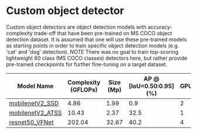 # Custom object detector

Custom object detectors are object detection models with accuracy-complexity trade-off that have been pre-trained on MS COCO object detection dataset.
It is assumed that one will use these pre-trained models as starting points in order to train specific object detection models (e.g. 'cat' and 'dog' detection).
*NOTE* There was no goal to train top-scoring lightweight 80 class (MS COCO classes) detectors here,
but rather provide pre-trained checkpoints for further fine-tuning on a target dataset.

| Model Name | Complexity (GFLOPs) | Size (Mp) | AP @ [IoU=0.50:0.95] (%) | GPU_NUM |
| --- | --- | --- | --- | --- |
| [mobilenetV2_SSD](./mobilenetV2_SSD/template.yaml) | 4.86 | 1.99 | 0.9 | 2 |
| [mobilenetV2_ATSS](./mobilenetV2_ATSS/template.yaml) | 10.43 | 2.37 | 32.5 | 1 |
| [resnet50_VFNet](./resnet50_VFNet/template_experimental.yaml) | 202.04 | 32.67 | 40.2 | 4 |
